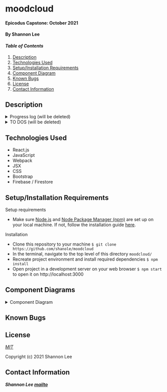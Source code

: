 # moodcloud

#### Epicodus Capstone: October 2021

#### By Shannon Lee

#### _Table of Contents_

1. [Description](#description)
2. [Technologies Used](#technologies)
3. [Setup/Installation Requirements](#setup)
4. [Component Diagram](#diagram)
5. [Known Bugs](#bugs)
6. [License](#license)
7. [Contact Information](#contact)

## Description <a id="description"></a>

<details>
  <summary>Progress log (will be deleted)</summary>

- Sep 19
  - Submitted new capstone proposal, set up basic react environment
  - Planning component diagram, researching authentication w/ Firebase
  - Create to do list of tasks
- Sept 21
  - Static layout, Redux, and firebase set up
- Sept 22
  - Basic CRUD for new entries
  - I am SO CLOSE to getting the NewEntryForm component to add keywords to the keywords collection... I can get it to add, but not to update averages!!! Figure this out next time, as well as what to do when editing and deleting

</details>

<details>
  <summary>TO DOS (will be deleted)</summary>

- [x] set up basic component structure with static components
  - [x] set up most static layout for dashboard
  - [x] incorporate Redux
    - [x] write reducers for dashboard display
    - [x] incorporate firebase
- [ ] develop full CRUD for posts with firestore
  - [x] create new entry
  - [x] view entries on dashboard (Entry, EntryList)
    - [x] display entry list by DATE
    - [ ] pagination/scrolling
  - [x] view entry details (EntryDetails)
    - [x] don't forget TIMESTAMP
  - [ ] edit/delete entry
    - [x] basic edit functionality
    - [x] basic delete functionality
      - [ ] _page to confirm delete?_
    - [x] make edit form redirect to entry DETAILS, not dashboard? --> learn about firestore queries lol
  - [x] keyword/hashtag form [react tags?](https://github.com/react-tags/react-tags)
- [ ] **keyword collections in firestore**
  - [x] add and update averages for keywords when creating new post
  - [x] autosuggest
  - [x] Keyword component instead of random list elements
  - [x] KeywordDetails component - will have average, list of posts
- [x] figure out toggling between dashboard, form, keyword, and post views --FINISH BY 9/26

---

- [ ] create GRAPH with Chart.js
  - [ ] Each node should be able to link to a specific post
  - [ ] Change timespans
  - [ ] _Modal on hover?_
- [ ] Routing and landing page --FINISH BY 10/2

---

- [ ] authentication / authorization
  - [ ] account page
  - [ ] _UserDetails component_
- [ ] styling --FINISH BY 10/9

---

- [ ] _limit only one post a day_
- [ ] _BONUS: fancy "cloud" view for keywords_

</details>

## Technologies Used <a id="technologies"></a>

- React.js
- JavaScript
- Webpack
- JSX
- CSS
- Bootstrap
- Firebase / Firestore

## Setup/Installation Requirements <a id="setup"></a>

Setup requirements

- Make sure [Node.js](https://nodejs.org/en/) and [Node Package Manager (npm)](https://www.npmjs.com/) are set up on your local machine. If not, follow the installation guide [here](https://www.learnhowtoprogram.com/intermediate-javascript/getting-started-with-javascript/installing-node-js).

Installation

- Clone this repository to your machine `$ git clone https://github.com/shanole/moodcloud`
- In the terminal, navigate to the top level of this directory `moodcloud/`
- Recreate project environment and install required dependencies `$ npm install`
- Open project in a development server on your web browser `$ npm start` to open it on http://localhost:3000

## Component Diagrams <a id="diagram"></a>

<details>
  <summary>Component Diagram</summary>

</details>

## Known Bugs <a id="bugs"></a>

## License <a id="license"></a>

_[MIT](https://choosealicense.com/licenses/mit/)_

Copyright (c) 2021 Shannon Lee

## Contact Information <a id="contact"></a>

**_Shannon Lee [mailto](mailto:shannonleehj@gmail.com)_**
